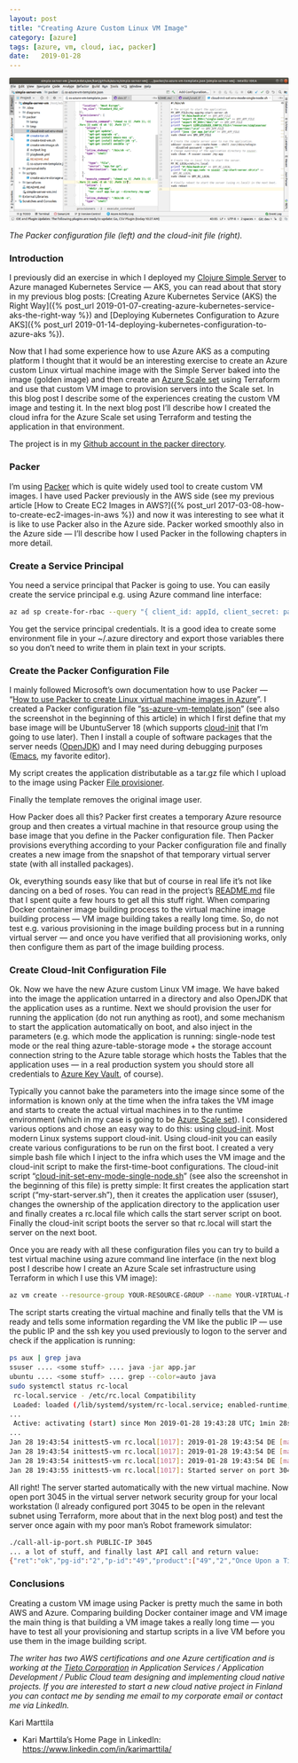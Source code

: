 ```yaml
---
layout: post
title: "Creating Azure Custom Linux VM Image"
category: [azure]
tags: [azure, vm, cloud, iac, packer]
date:	2019-01-28
---
```


![](/img/2019-01-28-creating-azure-custom-linux-vm-image_img_1.png)

*The Packer configuration file (left) and the cloud-init file (right).*

### Introduction

I previously did an exercise in which I deployed my [Clojure Simple Server](https://github.com/karimarttila/clojure/tree/master/clj-ring-cljs-reagent-demo/simple-server) to Azure managed Kubernetes Service — AKS, you can read about that story in my previous blog posts: [Creating Azure Kubernetes Service (AKS) the Right Way]({% post_url 2019-01-07-creating-azure-kubernetes-service-aks-the-right-way %}) and [Deploying Kubernetes Configuration to Azure AKS]({% post_url 2019-01-14-deploying-kubernetes-configuration-to-azure-aks %}).

Now that I had some experience how to use Azure AKS as a computing platform I thought that it would be an interesting exercise to create an Azure custom Linux virtual machine image with the Simple Server baked into the image (golden image) and then create an [Azure Scale set](https://docs.microsoft.com/en-us/azure/virtual-machine-scale-sets/overview) using Terraform and use that custom VM image to provision servers into the Scale set. In this blog post I describe some of the experiences creating the custom VM image and testing it. In the next blog post I’ll describe how I created the cloud infra for the Azure Scale set using Terraform and testing the application in that environment.

The project is in my [Github account in the packer directory](https://github.com/karimarttila/azure/tree/master/simple-server-vm/packer).

### Packer

I’m using [Packer](https://www.packer.io/) which is quite widely used tool to create custom VM images. I have used Packer previously in the AWS side (see my previous article [How to Create EC2 Images in AWS?]({% post_url 2017-03-08-how-to-create-ec2-images-in-aws %}) and now it was interesting to see what it is like to use Packer also in the Azure side. Packer worked smoothly also in the Azure side — I’ll describe how I used Packer in the following chapters in more detail.

### Create a Service Principal

You need a service principal that Packer is going to use. You can easily create the service principal e.g. using Azure command line interface:

```bash
az ad sp create-for-rbac --query "{ client_id: appId, client_secret: password, tenant_id: tenant }"
```

You get the service principal credentials. It is a good idea to create some environment file in your ~/.azure directory and export those variables there so you don’t need to write them in plain text in your scripts.

### Create the Packer Configuration File

I mainly followed Microsoft’s own documentation how to use Packer — “[How to use Packer to create Linux virtual machine images in Azure](https://docs.microsoft.com/en-us/azure/virtual-machines/linux/build-image-with-packer)”. I created a Packer configuration file “[ss-azure-vm-template.json](https://github.com/karimarttila/azure/blob/master/simple-server-vm/packer/ss-azure-vm-template.json)” (see also the screenshot in the beginning of this article) in which I first define that my base image will be UbuntuServer 18 (which supports [cloud-init](https://cloudinit.readthedocs.io/en/latest/) that I’m going to use later). Then I install a couple of software packages that the server needs ([OpenJDK](http://openjdk.java.net/)) and I may need during debugging purposes ([Emacs](https://www.gnu.org/software/emacs/), my favorite editor).

My script creates the application distributable as a tar.gz file which I upload to the image using Packer [File provisioner](https://www.packer.io/docs/provisioners/file.html).

Finally the template removes the original image user.

How Packer does all this? Packer first creates a temporary Azure resource group and then creates a virtual machine in that resource group using the base image that you define in the Packer configuration file. Then Packer provisions everything according to your Packer configuration file and finally creates a new image from the snapshot of that temporary virtual server state (with all installed packages).

Ok, everything sounds easy like that but of course in real life it’s not like dancing on a bed of roses. You can read in the project’s [README.md](https://github.com/karimarttila/azure/blob/master/simple-server-vm/README.md) file that I spent quite a few hours to get all this stuff right. When comparing Docker container image building process to the virtual machine image building process — VM image building takes a really long time. So, do not test e.g. various provisioning in the image building process but in a running virtual server — and once you have verified that all provisioning works, only then configure them as part of the image building process.

### Create Cloud-Init Configuration File

Ok. Now we have the new Azure custom Linux VM image. We have baked into the image the application untarred in a directory and also OpenJDK that the application uses as a runtime. Next we should provision the user for running the application (do not run anything as root), and some mechanism to start the application automatically on boot, and also inject in the parameters (e.g. which mode the application is running: single-node test mode or the real thing azure-table-storage mode + the storage account connection string to the Azure table storage which hosts the Tables that the application uses — in a real production system you should store all credentials to [Azure Key Vault](https://azure.microsoft.com/en-us/services/key-vault/), of course).

Typically you cannot bake the parameters into the image since some of the information is known only at the time when the infra takes the VM image and starts to create the actual virtual machines in to the runtime environment (which in my case is going to be [Azure Scale set](https://docs.microsoft.com/en-us/azure/virtual-machine-scale-sets/overview)). I considered various options and chose an easy way to do this: using [cloud-init](https://cloudinit.readthedocs.io/en/latest/). Most modern Linux systems support cloud-init. Using cloud-init you can easily create various configurations to be run on the first boot. I created a very simple bash file which I inject to the infra which uses the VM image and the cloud-init script to make the first-time-boot configurations. The cloud-init script “[cloud-init-set-env-mode-single-node.sh](https://github.com/karimarttila/azure/blob/master/simple-server-vm/packer/cloud-init-set-env-mode-single-node.sh)” (see also the screenshot in the beginning of this file) is pretty simple: It first creates the application start script (“my-start-server.sh”), then it creates the application user (ssuser), changes the ownership of the application directory to the application user and finally creates a rc.local file which calls the start server script on boot. Finally the cloud-init script boots the server so that rc.local will start the server on the next boot.

Once you are ready with all these configuration files you can try to build a test virtual machine using azure command line interface (in the next blog post I describe how I create an Azure Scale set infrastructure using Terraform in which I use this VM image):

```bash
az vm create --resource-group YOUR-RESOURCE-GROUP --name YOUR-VIRTUAL-MACHINE-NAME --image YOUR-VM-IMAGE-NAME --custom-data ../packer/cloud-init-set-env-mode-single-node.sh --ssh-key-value [@vm_id_rsa](http://twitter.com/vm_id_rsa "Twitter profile for @vm_id_rsa").pub --vnet-name YOUR-VNET --subnet YOUR-SUBNET --admin-username YOUR-USER-NAME --location YOUR-LOCATION
```

The script starts creating the virtual machine and finally tells that the VM is ready and tells some information regarding the VM like the public IP — use the public IP and the ssh key you used previously to logon to the server and check if the application is running:

```bash
ps aux | grep java  
ssuser .... <some stuff> .... java -jar app.jar  
ubuntu .... <some stuff> .... grep --color=auto java  
sudo systemctl status rc-local  
 rc-local.service - /etc/rc.local Compatibility  
 Loaded: loaded (/lib/systemd/system/rc-local.service; enabled-runtime; vendor preset: enabled)  
...  
 Active: activating (start) since Mon 2019-01-28 19:43:28 UTC; 1min 28s ago  
...  
Jan 28 19:43:54 inittest5-vm rc.local[1017]: 2019-01-28 19:43:54 DE [main] DEBUG simpleserver.webs  
Jan 28 19:43:54 inittest5-vm rc.local[1017]: 2019-01-28 19:43:54 DE [main] DEBUG simpleserver.webs  
Jan 28 19:43:54 inittest5-vm rc.local[1017]: 2019-01-28 19:43:54 DE [main] DEBUG simpleserver.webs  
Jan 28 19:43:55 inittest5-vm rc.local[1017]: Started server on port 3045
```

All right! The server started automatically with the new virtual machine. Now open port 3045 in the virtual server network security group for your local workstation (I already configured port 3045 to be open in the relevant subnet using Terraform, more about that in the next blog post) and test the server once again with my poor man’s Robot framework simulator:

```bash
./call-all-ip-port.sh PUBLIC-IP 3045  
... a lot of stuff, and finally last API call and return value:  
{"ret":"ok","pg-id":"2","p-id":"49","product":["49","2","Once Upon a Time in the West","14.4","Leone, Sergio","1968","Italy-USA","Western"]}
```

### Conclusions

Creating a custom VM image using Packer is pretty much the same in both AWS and Azure. Comparing building Docker container image and VM image the main thing is that building a VM image takes a really long time — you have to test all your provisioning and startup scripts in a live VM before you use them in the image building script.


*The writer has two AWS certifications and one Azure certification and is working at the [Tieto Corporation](https://www.tieto.com/) in Application Services / Application Development / Public Cloud team designing and implementing cloud native projects. If you are interested to start a new cloud native project in Finland you can contact me by sending me email to my corporate email or contact me via LinkedIn.*

Kari Marttila

* Kari Marttila’s Home Page in LinkedIn: <https://www.linkedin.com/in/karimarttila/>
